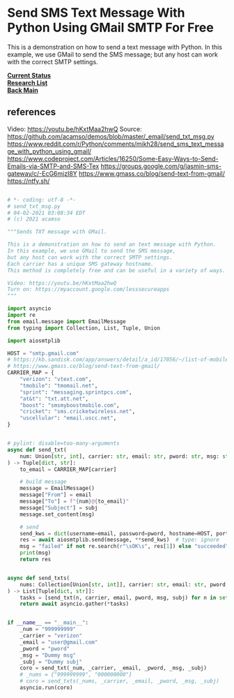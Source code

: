# Send SMS Text Message With Python Using GMail SMTP For Free

This is a demonstration on how to send a text message with Python. In this example, we use GMail to send the SMS message; but any host can work with the correct SMTP settings.

**[Current Status](../../../development/status/weekly/current_status.md)**\
**[Research List](../../research_list.md)**\
**[Back Main](../../../README.md)**

## references

Video: <https://youtu.be/hKxtMaa2hwQ>
Source: <https://github.com/acamso/demos/blob/master/_email/send_txt_msg.py>
<https://www.reddit.com/r/Python/comments/mikh28/send_sms_text_message_with_python_using_gmail/>
<https://www.codeproject.com/Articles/16250/Some-Easy-Ways-to-Send-Emails-via-SMTP-and-SMS-Tex>
<https://groups.google.com/g/jasmin-sms-gateway/c/-EcG6mjzI8Y>
<https://www.gmass.co/blog/send-text-from-gmail/>
<https://ntfy.sh/>

```python

# *- coding: utf-8 -*-
# send_txt_msg.py
# 04-02-2021 03:08:34 EDT
# (c) 2021 acamso

"""Sends TXT message with GMail.

This is a demonstration on how to send an text message with Python.
In this example, we use GMail to send the SMS message,
but any host can work with the correct SMTP settings.
Each carrier has a unique SMS gateway hostname.
This method is completely free and can be useful in a variety of ways.

Video: https://youtu.be/hKxtMaa2hwQ
Turn on: https://myaccount.google.com/lesssecureapps
"""

import asyncio
import re
from email.message import EmailMessage
from typing import Collection, List, Tuple, Union

import aiosmtplib

HOST = "smtp.gmail.com"
# https://kb.sandisk.com/app/answers/detail/a_id/17056/~/list-of-mobile-carrier-gateway-addresses
# https://www.gmass.co/blog/send-text-from-gmail/
CARRIER_MAP = {
    "verizon": "vtext.com",
    "tmobile": "tmomail.net",
    "sprint": "messaging.sprintpcs.com",
    "at&t": "txt.att.net",
    "boost": "smsmyboostmobile.com",
    "cricket": "sms.cricketwireless.net",
    "uscellular": "email.uscc.net",
}


# pylint: disable=too-many-arguments
async def send_txt(
    num: Union[str, int], carrier: str, email: str, pword: str, msg: str, subj: str
) -> Tuple[dict, str]:
    to_email = CARRIER_MAP[carrier]

    # build message
    message = EmailMessage()
    message["From"] = email
    message["To"] = f"{num}@{to_email}"
    message["Subject"] = subj
    message.set_content(msg)

    # send
    send_kws = dict(username=email, password=pword, hostname=HOST, port=587, start_tls=True)
    res = await aiosmtplib.send(message, **send_kws)  # type: ignore
    msg = "failed" if not re.search(r"\sOK\s", res[1]) else "succeeded"
    print(msg)
    return res


async def send_txts(
    nums: Collection[Union[str, int]], carrier: str, email: str, pword: str, msg: str, subj: str
) -> List[Tuple[dict, str]]:
    tasks = [send_txt(n, carrier, email, pword, msg, subj) for n in set(nums)]
    return await asyncio.gather(*tasks)


if __name__ == "__main__":
    _num = "999999999"
    _carrier = "verizon"
    _email = "user@gmail.com"
    _pword = "pword"
    _msg = "Dummy msg"
    _subj = "Dummy subj"
    coro = send_txt(_num, _carrier, _email, _pword, _msg, _subj)
    # _nums = {"999999999", "000000000"}
    # coro = send_txts(_nums, _carrier, _email, _pword, _msg, _subj)
    asyncio.run(coro)
```
